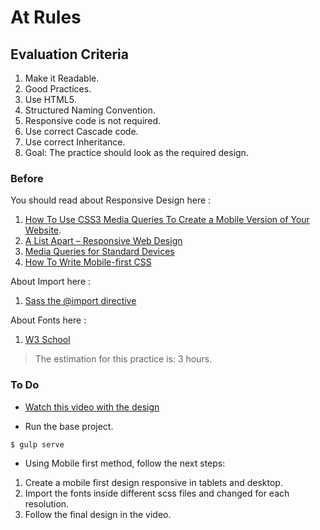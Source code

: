 # At Rules

## Evaluation Criteria

1. Make it Readable.
2. Good Practices.
3. Use HTML5.
4. Structured Naming Convention.
5. Responsive code is not required.
6. Use correct Cascade code.
7. Use correct Inheritance.
8. Goal: The practice should look as the required design.

### Before
You should read about Responsive Design here :

1. [How To Use CSS3 Media Queries To Create a Mobile Version of Your Website][1].
2. [A List Apart – Responsive Web Design][2]
3. [Media Queries for Standard Devices][3]
4. [How To Write Mobile-first CSS][4]

About Import here :

1. [Sass the @import directive][5]

About Fonts here :

1. [W3 School][6]

> The estimation for this practice is: 3 hours.

### To Do

- [Watch this video with the design][7]

- Run the base project.

```sh
$ gulp serve
```

- Using Mobile first method, follow the next steps:

1. Create a mobile first design responsive in tablets and desktop.
2. Import the fonts inside different scss files and changed for each resolution.
2. Follow the final design in the video.

[1]: https://www.smashingmagazine.com/2010/07/how-to-use-css3-media-queries-to-create-a-mobile-version-of-your-website/
[2]: https://alistapart.com/article/responsive-web-design
[3]: https://css-tricks.com/snippets/css/media-queries-for-standard-devices/
[4]: https://zellwk.com/blog/how-to-write-mobile-first-css/
[5]: http://vanseodesign.com/css/sass-the-import-directive/
[6]: https://www.w3schools.com/w3css/w3css_fonts.asp
[7]: https://drive.google.com/file/d/13qRFs7Tj_3hCTIWwLldGVEUFbhxmOtNj/view?usp=sharing

